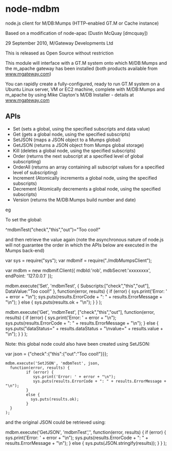 # node-mdbm
 
node.js client for M/DB:Mumps (HTTP-enabled GT.M or Cache instance)

Based on a modification of node-apac (Dustin McQuay [dmcquay])

29 September 2010, M/Gateway Developments Ltd

This is released as Open Source without restriction


This module will interface with a GT.M system onto which M/DB:Mumps and the m_apache
gateway has been installed (both products available from www.mgateway.com)

You can rapidly create a fully-configured, ready to run GT.M system on a Ubuntu Linux 
server, VM or EC2 machine, complete with M/DB:Mumps and m_apache by using Mike 
Clayton's M/DB Installer - details at www.mgateway.com

## APIs

- Set       (sets a global, using the specified subscripts and data value)
- Get       (gets a global node, using the specified subscripts)
- SetJSON   (maps a JSON object to a Mumps global)
- GetJSON   (returns a JSON object from Mumps global storage)
- Kill      (deletes a global node, using the specified subscripts)
- Order     (returns the next subscript at a specified level of global subscripting)
- OrderAll  (returns an array containing all subscript values for a specified level of subscripting)
- Increment (Atomically increments a global node, using the specified subscripts)
- Decrement (Atomically decrements a global node, using the specified subscripts)
- Version   (returns the M/DB:Mumps build number and date)

eg

To set the global:  


   ^mdbmTest("check","this","out")="Too cool!"

   
and then retrieve the value again (note the asynchronous nature of node.js will 
not guarantee the order in which the APIs below are executed in the Mumps back-end)


   var sys = require("sys");
   var mdbmif = require("./mdbMumpsClient");
   
   var mdbm = new mdbmif.Client({
      mdbId:'rob',
      mdbSecret:'xxxxxxxx',
      endPoint: '127.0.0.1'
   });
   
   mdbm.execute('Set', 'mdbmTest', {
         Subscripts:["check","this","out"],
         DataValue:"Too cool!"
      },
      function(error, results) {
             if (error) { 
                sys.print('Error: ' + error + "\n");
                sys.puts(results.ErrorCode + ": " + results.ErrorMessage + "\n");
             }
             else {
               sys.puts(results.ok + "\n");
             }
      }
   );
   
   mdbm.execute('Get', 'mdbmTest', ["check","this","out"],
      function(error, results) {
             if (error) {
                sys.print('Error: ' + error + "\n");
                sys.puts(results.ErrorCode + ": " + results.ErrorMessage + "\n");
             }
             else {
               sys.puts("dataStatus=" + results.dataStatus + "\nvalue=" + results.value + "\n");
             }
      }
   );


Note: this global node could also have been created using SetJSON:


   var json = {"check":{"this":{"out":"Too cool!"}}};
   
    mdbm.execute('SetJSON', 'mdbmTest', json,
      function(error, results) {
             if (error) { 
                sys.print('Error: ' + error + "\n");
                sys.puts(results.ErrorCode + ": " + results.ErrorMessage + "\n"); 
             }
             else {
               sys.puts(results.ok);
             }
      }
    );
 
and the original JSON could be retrieved using:


   mdbm.execute('GetJSON', 'mdbmTest','',
      function(error, results) {
          if (error) { 
             sys.print('Error: ' + error + "\n"); 
             sys.puts(results.ErrorCode + ": " + results.ErrorMessage + "\n"); 
          }
          else {
            sys.puts(JSON.stringify(results));
          }
      }
   );


